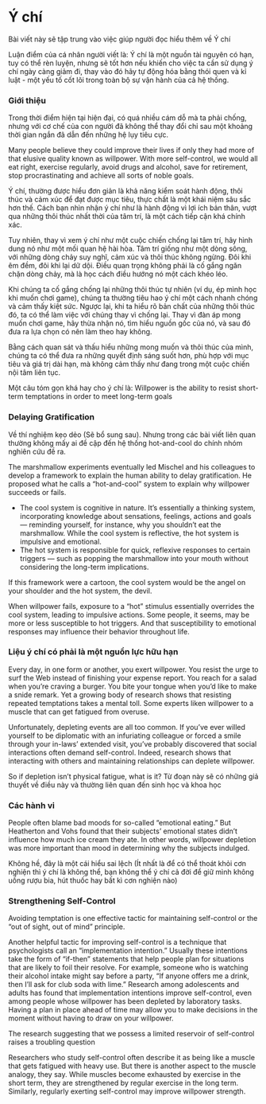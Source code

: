 # Ý chí
Bài viết này sẽ tập trung vào việc giúp người đọc hiểu thêm về Ý chí

Luận điểm của cá nhân người viết là: Ý chí là một nguồn tài nguyên có hạn, tuy có thể rèn luyện, nhưng sẽ tốt hơn nếu khiến cho việc ta cần sử dụng ý chí ngày càng giảm đi, thay vào đó hãy tự động hóa bằng thói quen và kỉ luật - một yếu tố cốt lõi trong toàn bộ sự vận hành của cả hệ thống.

### Giới thiệu
Trong thời điểm hiện tại hiện đại, có quá nhiều cám dỗ mà ta phải chống, nhưng với cơ chế của con người đã không thể thay đổi chỉ sau một khoảng thời gian ngắn đã dẫn đến những hệ lụy tiêu cực.

Many people believe they could improve their lives if only they had more of that elusive quality known as willpower. With more self-control, we would all eat right, exercise regularly, avoid drugs and alcohol, save for retirement, stop procrastinating and achieve all sorts of noble goals.

Ý chí, thường được hiểu đơn giản là khả năng kiểm soát hành động, thôi thúc và cảm xúc để đạt được mục tiêu, thực chất là một khái niệm sâu sắc hơn thế. Cách bạn nhìn nhận ý chí như là hành động vì lợi ích bản thân, vượt qua những thôi thúc nhất thời của tâm trí, là một cách tiếp cận khá chính xác.

Tuy nhiên, thay vì xem ý chí như một cuộc chiến chống lại tâm trí, hãy hình dung nó như một mối quan hệ hài hòa. Tâm trí giống như một dòng sông, với những dòng chảy suy nghĩ, cảm xúc và thôi thúc không ngừng. Đôi khi êm đềm, đôi khi lại dữ dội. Điều quan trọng không phải là cố gắng ngăn chặn dòng chảy, mà là học cách điều hướng nó một cách khéo léo.

Khi chúng ta cố gắng chống lại những thôi thúc tự nhiên (ví dụ, ép mình học khi muốn chơi game), chúng ta thường tiêu hao ý chí một cách nhanh chóng và cảm thấy kiệt sức. Ngược lại, khi ta hiểu rõ bản chất của những thôi thúc đó, ta có thể làm việc với chúng thay vì chống lại. Thay vì đàn áp mong muốn chơi game, hãy thừa nhận nó, tìm hiểu nguồn gốc của nó, và sau đó đưa ra lựa chọn có nên làm theo hay không.

Bằng cách quan sát và thấu hiểu những mong muốn và thôi thúc của mình, chúng ta có thể đưa ra những quyết định sáng suốt hơn, phù hợp với mục tiêu và giá trị dài hạn, mà không cảm thấy như đang trong một cuộc chiến nội tâm liên tục. 

Một câu tóm gọn khá hay cho ý chí là: Willpower is the ability to resist short-term temptations in order to meet long-term goals

### Delaying Gratification

Về thí nghiệm kẹo dẻo (Sẽ bổ sung sau). Nhưng trong các bài viết liên quan thường không mấy ai đề cập đến hệ thống hot-and-cool do chính nhóm nghiên cứu đề ra.

The marshmallow experiments eventually led Mischel and his colleagues to develop a framework to explain the human ability to delay gratification. He proposed what he calls a “hot-and-cool” system to explain why willpower succeeds or fails.

- The cool system is cognitive in nature. It’s essentially a thinking system, incorporating knowledge about sensations, feelings, actions and goals — reminding yourself, for instance, why you shouldn’t eat the marshmallow. While the cool system is reflective, the hot system is impulsive and emotional. 
- The hot system is responsible for quick, reflexive responses to certain triggers — such as popping the marshmallow into your mouth without considering the long-term implications. 

If this framework were a cartoon, the cool system would be the angel on your shoulder and the hot system, the devil.

When willpower fails, exposure to a “hot” stimulus essentially overrides the cool system, leading to impulsive actions. Some people, it seems, may be more or less susceptible to hot triggers. And that susceptibility to emotional responses may influence their behavior throughout life.

### Liệu ý chí có phải là một nguồn lực hữu hạn

Every day, in one form or another, you exert willpower. You resist the urge to surf the Web instead of finishing your expense report. You reach for a salad when you’re craving a burger. You bite your tongue when you’d like to make a snide remark. Yet a growing body of research shows that resisting repeated temptations takes a mental toll. Some experts liken willpower to a muscle that can get fatigued from overuse.

Unfortunately, depleting events are all too common. If you’ve ever willed yourself to be diplomatic with an infuriating colleague or forced a smile through your in-laws’ extended visit, you’ve probably discovered that social interactions often demand self-control. Indeed, research shows that interacting with others and maintaining relationships can deplete willpower.

So if depletion isn’t physical fatigue, what is it? Từ đoạn này sẽ có những giả thuyết về điều này và thường liên quan đến sinh học và khoa học 


### Các hành vi

People often blame bad moods for so-called “emotional eating.” But Heatherton and Vohs found that their subjects’ emotional states didn’t influence how much ice cream they ate. In other words, willpower depletion was more important than mood in determining why the subjects indulged.

Không hề, đây là một cái hiểu sai lệch (Ít nhất là để có thể thoát khỏi cơn nghiện thì ý chí là không thể, bạn không thể ý chí cả đời để giữ mình không uống rượu bia, hút thuốc hay bất kì cơn nghiện nào)

### Strengthening Self-Control
Avoiding temptation is one effective tactic for maintaining self-control or the “out of sight, out of mind” principle.

Another helpful tactic for improving self-control is a technique that psychologists call an “implementation intention.” Usually these intentions take the form of “if-then” statements that help people plan for situations that are likely to foil their resolve. For example, someone who is watching their alcohol intake might say before a party, “If anyone offers me a drink, then I’ll ask for club soda with lime.” Research among adolescents and adults has found that implementation intentions improve self-control, even among people whose willpower has been depleted by laboratory tasks. Having a plan in place ahead of time may allow you to make decisions in the moment without having to draw on your willpower.

The research suggesting that we possess a limited reservoir of self-control raises a troubling question

Researchers who study self-control often describe it as being like a muscle that gets fatigued with heavy use. But there is another aspect to the muscle analogy, they say. While muscles become exhausted by exercise in the short term, they are strengthened by regular exercise in the long term. Similarly, regularly exerting self-control may improve willpower strength.


